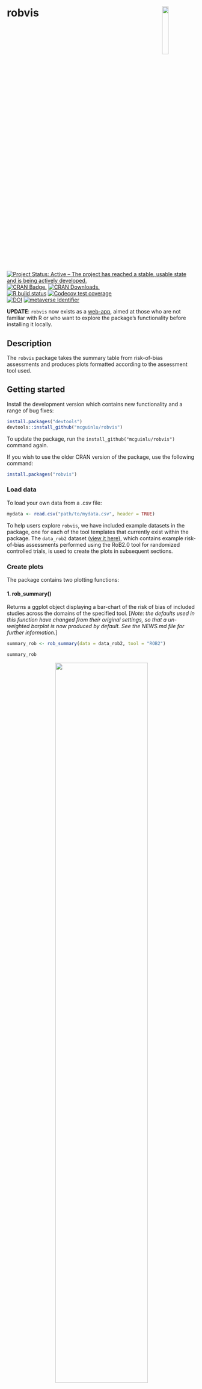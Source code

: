 
<!-- README.md is generated from README.Rmd. Please edit that file -->

# robvis <img src="man/figures/robvis_hex_box.png" align="right" width="18%" height="18%" />

[![Project Status: Active – The project has reached a stable, usable
state and is being actively
developed.](https://www.repostatus.org/badges/latest/active.svg)](https://www.repostatus.org/#active)
[![CRAN
Badge.](https://www.r-pkg.org/badges/version-ago/robvis)](https://CRAN.R-project.org/package=robvis)
[![CRAN
Downloads.](https://cranlogs.r-pkg.org/badges/last-month/robvis)](https://CRAN.R-project.org/package=robvis)
<br> [![R build
status](https://github.com/mcguinlu/robvis/workflows/R-CMD-check/badge.svg)](https://github.com/mcguinlu/robvis/actions)
[![Codecov test
coverage](https://codecov.io/gh/mcguinlu/robvis/branch/master/graph/badge.svg)](https://codecov.io/gh/mcguinlu/robvis?branch=master)
<br>
[![DOI](https://img.shields.io/static/v1.svg?label=Publication&message=10.1002/jrsm.1411&color=informational)](https://doi.org/10.1002/jrsm.1411)
[![metaverse
Identifier](https://img.shields.io/static/v1.svg?label=Part%20of%20the&message=metaverse&color=informational)](https://www.github.com/rmetaverse/metaverse)

**UPDATE**: `robvis` now exists as a
[web-app](https://mcguinlu.shinyapps.io/robvis), aimed at those who are
not familiar with R or who want to explore the package’s functionality
before installing it locally.

## Description

The `robvis` package takes the summary table from risk-of-bias
assessments and produces plots formatted according to the assessment
tool used.

## Getting started

Install the development version which contains new functionality and a
range of bug fixes:

``` r
install.packages("devtools")
devtools::install_github("mcguinlu/robvis")
```

To update the package, run the `install_github("mcguinlu/robvis")`
command again.

If you wish to use the older CRAN version of the package, use the
following command:

``` r
install.packages("robvis")
```

### Load data

To load your own data from a .csv file:

``` r
mydata <- read.csv("path/to/mydata.csv", header = TRUE)
```

To help users explore `robvis`, we have included example datasets in the
package, one for each of the tool templates that currently exist within
the package. The `data_rob2` dataset ([view it
here](https://github.com/mcguinlu/robvis/blob/master/data_raw/data_rob2.csv)),
which contains example risk-of-bias assessments performed using the
RoB2.0 tool for randomized controlled trials, is used to create the
plots in subsequent sections.

### Create plots

The package contains two plotting functions:

#### 1\. rob\_summary()

Returns a ggplot object displaying a bar-chart of the risk of bias of
included studies across the domains of the specified tool. \[*Note: the
defaults used in this function have changed from their original
settings, so that a un-weighted barplot is now produced by default. See
the NEWS.md file for further information.*\]

``` r
summary_rob <- rob_summary(data = data_rob2, tool = "ROB2")

summary_rob
```

<div style="text-align:center">

<img src=man/figures/robplot1.png width="70%" height="70%"/>

</div>

#### 2\. rob\_traffic\_light()

Returns a ggplot object displaying a [“traffic light
plot”](https://handbook-5-1.cochrane.org/chapter_8/figure_8_6_c_example_of_a_risk_of_bias_summary_figure.htm),
displaying the risk of bias judgment in each domain for each study.

``` r
trafficlight_rob <- rob_traffic_light(data = data_rob2,
                                      tool = "ROB2",
                                      psize = 10)

trafficlight_rob
```

<div style="text-align:center">

<img src=man/figures/robplot2.png width="70%" height="70%"/>

</div>

### Other functions

#### rob\_save()

Pass the `robvis` to this function, along with a destination file, to
save your risk-of-bias plots using sensible defaults.

``` r
rob_save(trafficlight_rob, "rob_fig.png")
```

#### rob\_tools()

Outputs a list of the risk of bias assessment tools for which a template
currently exists in rob\_summary(). We expect this list to be updated in
the near future to include tools such as ROBIS (tool for assessing risk
of bias in systematic reviews).

``` r
rob_tools()
#> Note: the "ROB2-Cluster" template is only available for the rob_traffic_light() function.
#> [1] "ROB2"         "ROB2-Cluster" "ROBINS-I"     "ROBINS-E"     "QUADAS-2"    
#> [6] "QUIPS"        "Generic"
```

## Advanced usage

### Change the colour scheme

The `colour` argument of both plotting functions allows users to select
from two predefined colour schemes (“cochrane” or “colourblind”) or to
define their own palette by providing a vector of hex codes.

For example, to use the predefined “colourblind” palette:

``` r
rob_summary(data = data_rob2,
            tool = "ROB2",
            colour = "colourblind")
```

<div style="text-align:center">

<img src=man/figures/robplot3.png width="70%" height="70%"/>

</div>

And to define your own colour scheme:

``` r
rob_summary(
  data = data_rob2,
  tool = "ROB2",
  colour = c("#f442c8",
             "#bef441",
             "#000000",
             "#d16684")
)
```

<div style="text-align:center">

<img src=man/figures/robplot4.png width="70%" height="70%"/>

</div>

### No “Overall” judgement

By default, both functions include an “Overall” risk of bias domain. To
prevent this, remove the overall column from your dataset and set
`overall = FALSE`.

``` r
summary_rob <- rob_summary(data = data_rob2[1:6], tool = "ROB2", overall = FALSE)
summary_rob
```

<div style="text-align:center">

<img src=man/figures/robplot5.png width="70%" height="70%"/>

</div>

``` r
rob_traffic_light(data = data_rob2[1:6],
                  tool = "ROB2",
                  overall = FALSE)
```

<div style="text-align:center">

<img src=man/figures/robplot6.png width="70%" height="70%"/>

</div>

### Editing the plots

Finally, because the output (`summary_rob` and `trafficlight_rob` in the
examples above) is a ggplot2 object, it is easy to adjust the plot to
your own preferences.

For example, to add a title:

``` r
library(ggplot2)

rob_summary(data = data_rob2, tool = "ROB2") +
  ggtitle("Summary of RoB 2.0 assessments")
```

<div style="text-align:center">

<img src=man/figures/robplot7.png width="70%" height="70%"/>

</div>

## Examples of `robvis` in published papers

  - Perivoliotis, Konstantinos, et al. “[Comparing the efficacy and
    safety of laparoscopic and robotic adrenalectomy: a meta-analysis
    and trial sequential
    analysis.](https://link.springer.com/article/10.1007/s00423-020-01860-9)”
    Langenbeck’s Archives of Surgery (2020): 1-11.
  - Adile, Ashley A., et al. “[Salvage therapy for progressive,
    treatment-refractory or recurrent pediatric medulloblastoma: a
    systematic review
    protocol.](https://systematicreviewsjournal.biomedcentral.com/articles/10.1186/s13643-020-01307-8)”
    Systematic Reviews 9.1 (2020): 1-9.
  - Tanneru, Karthik, et al. “[Meta-analysis and systematic review of
    intermediate-term follow-up of prostatic urethral lift for benign
    prostatic
    hyperplasia.](https://link.springer.com/article/10.1007/s11255-020-02408-y)”
    International Urology and Nephrology (2020): 1-10.
  - Veloso, Andreia, et al.. “[Effectiveness of Cognitive Training for
    School-Aged Children and Adolescents With Attention
    Deficit/Hyperactivity Disorder: A Systematic
    Review.](https://www.frontiersin.org/articles/10.3389/fpsyg.2019.02983/full)”
    Frontiers in Psychology 10 (2020): 2983.
  - Simillis, Constantinos, et al. “[Postoperative chemotherapy improves
    survival in patients with resected high‐risk stage II colorectal
    cancer: results of a systematic review and
    meta‐analysis.](https://onlinelibrary.wiley.com/doi/pdf/10.1111/codi.14994)”
    Colorectal Disease (2020).
  - Habadi, Mohammed Ibrahim, et al. “[Prevalence of Panic Disorders in
    the Primary Health Care Setting: A Systematic Review and
    Meta-Analysis.](https://www.ecronicon.com/ecmi/pdf/prevalence-of-panic-disorders-in-the-primary-health-care-setting-a-systematic-review-and-meta-analysis.pdf)”
    EC Microbiology 16.1 (2019): 01-09.
  - Gibb, Kate, et al. “[The consistent burden in published estimates of
    delirium occurrence in medical inpatients over four decades: a
    systematic review and meta-analysis
    study.](https://www.medrxiv.org/content/medrxiv/early/2019/08/29/19005165.full.pdf)”
    medRxiv (2019): 19005165.

See more
[here](https://scholar.google.com/scholar?cites=12564214960529060925&as_sdt=2005&sciodt=0,5&hl=en).

## Code of conduct

Please note that the ‘robvis’ project is released with a [Contributor
Code of
Conduct](https://github.com/mcguinlu/robvis/blob/master/CODE_OF_CONDUCT.md).
By contributing to this project, you agree to abide by its terms.

## License

This project is licensed under the MIT License - see the
[LICENSE.md](https://github.com/mcguinlu/robvis/blob/master/LICENSE)
file for details.

## Acknowledgments

  - The `rob_summary()` function was based on code forwarded by a
    colleague. I recently discovered that this code was adapted from
    that presented in the wonderful “[Doing Meta-Analysis in
    R](https://bookdown.org/MathiasHarrer/Doing_Meta_Analysis_in_R/plotting-the-summary.html)”
    guide, so I would like to acknowledge the authors here.
  - [Emily Kothe](https://github.com/ekothe) for help in fixing
    `ggplot2` coding issues.
  - [Eliza Grames](https://github.com/elizagrames) for creating the
    `robvis` hex sticker.

### Research notice

Please note that this repository is participating in a study into
sustainability of open source projects. Data will be gathered about this
repository for approximately the next 12 months, starting from June
2021.

Data collected will include number of contributors, number of PRs, time
taken to close/merge these PRs, and issues closed.

For more information, please visit [the informational
page](https://sustainable-open-science-and-software.github.io/) or
download the [participant information
sheet](https://sustainable-open-science-and-software.github.io/assets/PIS_sustainable_software.pdf).

